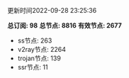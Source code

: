 更新时间2022-09-28 23:25:36

**总订阅: 98**
**总节点: 8816**
**有效节点: 2677**
- ss节点: 263
- v2ray节点: 2264
- trojan节点: 139
- ssr节点: 11
